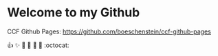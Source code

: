 # Welcome to my Github

CCF Github Pages: <https://github.com/boeschenstein/ccf-github-pages>

:+1: :sparkles: :camel: :tada: :rocket: :metal: :octocat:

